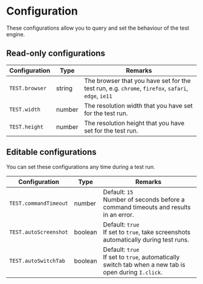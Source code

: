 # Configuration

These configurations allow you to query and set the behaviour of the test engine.

## Read-only configurations

| Configuration | Type | Remarks | 
|---------------|------|---------|
| `TEST.browser` | string | The browser that you have set for the test run, e.g. `chrome`, `firefox`, `safari`, `edge`, `ie11` |
| `TEST.width` | number | The resolution width that you have set for the test run. |
| `TEST.height` | number | The resolution height that you have set for the test run. |

## Editable configurations

You can set these configurations any time during a test run.

| Configuration | Type | Remarks | 
|---------------|------|---------|
| `TEST.commandTimeout` | number | Default: `15` <br> Number of seconds before a command timeouts and results in an error. |
| `TEST.autoScreenshot` | boolean | Default: `true` <br> If set to `true`, take screenshots automatically during test runs. |
| `TEST.autoSwitchTab` | boolean | Default: `true` <br> If set to `true`, automatically switch tab when a new tab is open during `I.click`. |